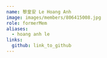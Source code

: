```yaml
---
name: 黎皇安 Le Hoang Anh 
image: images/members/806415008.jpg 
role: formerMem
aliases:
  - hoang anh le
links:
  github: link_to_github 
---
```

